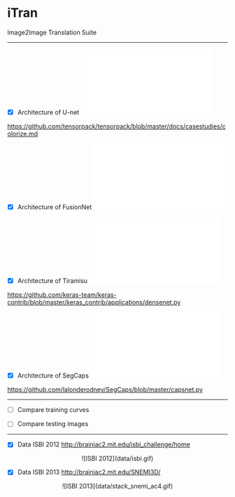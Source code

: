 # iTran
Image2Image Translation Suite

----------

- [x] Architecture of U-net ![Unet](Architecture_Unet.pdf)

https://github.com/tensorpack/tensorpack/blob/master/docs/casestudies/colorize.md

- [x] Architecture of FusionNet ![FusionNet](Architecture_FusionNet.pdf)

- [x] Architecture of Tiramisu ![Tiramisu](Architecture_Tiramisu.pdf)

https://github.com/keras-team/keras-contrib/blob/master/keras_contrib/applications/densenet.py

- [x] Architecture of SegCaps ![SegCaps](Architecture_SegCaps.pdf)

https://github.com/lalonderodney/SegCaps/blob/master/capsnet.py 

----------

- [ ] Compare training curves     

- [ ] Compare testing images

----------

- [x] Data ISBI 2012 http://brainiac2.mit.edu/isbi_challenge/home 
<p align="center">
![ISBI 2012](data/isbi.gif)
</p>

- [x] Data ISBI 2013 http://brainiac2.mit.edu/SNEMI3D/
<p align="center">
![ISBI 2013](data/stack_snemi_ac4.gif)
</p>
